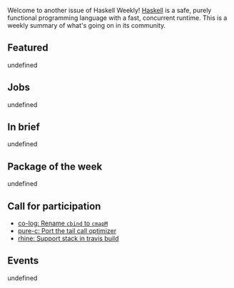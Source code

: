 <!-- 2018-09-27 unpublished -->

Welcome to another issue of Haskell Weekly!
[Haskell](https://haskell-lang.org) is a safe, purely functional programming language with a fast, concurrent runtime.
This is a weekly summary of what's going on in its community.

## Featured

undefined

## Jobs

undefined

## In brief

undefined

## Package of the week

undefined

## Call for participation

-   [co-log: Rename `cbind` to `cmapM`](https://github.com/kowainik/co-log/issues/38)
-   [pure-c: Port the tail call optimizer](https://github.com/pure-c/pure-c/issues/10)
-   [rhine: Support stack in travis build](https://github.com/turion/rhine/issues/110)

## Events

undefined
